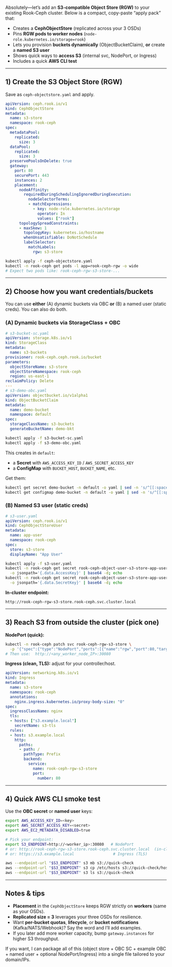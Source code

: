 Absolutely—let’s add an **S3-compatible Object Store (RGW)** to your existing Rook-Ceph cluster. Below is a compact, copy-paste “apply pack” that:

* Creates a **CephObjectStore** (replicated across your 3 OSDs)
* Pins **RGW pods to worker nodes** (`node-role.kubernetes.io/storage=rook`)
* Lets you provision **buckets dynamically** (ObjectBucketClaim), **or** create a **named S3 user**
* Shows quick ways to **access S3** (internal svc, NodePort, or Ingress)
* Includes a quick **AWS CLI test**

---

## 1) Create the S3 Object Store (RGW)

Save as `ceph-objectstore.yaml` and apply.

```yaml
apiVersion: ceph.rook.io/v1
kind: CephObjectStore
metadata:
  name: s3-store
  namespace: rook-ceph
spec:
  metadataPool:
    replicated:
      size: 3
  dataPool:
    replicated:
      size: 3
  preservePoolsOnDelete: true
  gateway:
    port: 80
    securePort: 443
    instances: 2
    placement:
      nodeAffinity:
        requiredDuringSchedulingIgnoredDuringExecution:
          nodeSelectorTerms:
          - matchExpressions:
            - key: node-role.kubernetes.io/storage
              operator: In
              values: ["rook"]
      topologySpreadConstraints:
      - maxSkew: 1
        topologyKey: kubernetes.io/hostname
        whenUnsatisfiable: DoNotSchedule
        labelSelector:
          matchLabels:
            rgw: s3-store
```

```bash
kubectl apply -f ceph-objectstore.yaml
kubectl -n rook-ceph get pods -l app=rook-ceph-rgw -o wide
# Expect two pods like: rook-ceph-rgw-s3-store-...
```

---

## 2) Choose how you want credentials/buckets

You can use **either** (A) dynamic buckets via OBC **or** (B) a named user (static creds). You can also do both.

### (A) Dynamic buckets via StorageClass + OBC

```yaml
# s3-bucket-sc.yaml
apiVersion: storage.k8s.io/v1
kind: StorageClass
metadata:
  name: s3-buckets
provisioner: rook-ceph.ceph.rook.io/bucket
parameters:
  objectStoreName: s3-store
  objectStoreNamespace: rook-ceph
  region: us-east-1
reclaimPolicy: Delete
---
# s3-demo-obc.yaml
apiVersion: objectbucket.io/v1alpha1
kind: ObjectBucketClaim
metadata:
  name: demo-bucket
  namespace: default
spec:
  storageClassName: s3-buckets
  generateBucketName: demo-bkt
```

```bash
kubectl apply -f s3-bucket-sc.yaml
kubectl apply -f s3-demo-obc.yaml
```

This creates in `default`:

* a **Secret** with `AWS_ACCESS_KEY_ID` / `AWS_SECRET_ACCESS_KEY`
* a **ConfigMap** with `BUCKET_HOST`, `BUCKET_NAME`, etc.

Get them:

```bash
kubectl get secret demo-bucket -n default -o yaml | sed -n 's/^[[:space:]]*//p' | grep -E 'AWS_|Endpoint'
kubectl get configmap demo-bucket -n default -o yaml | sed -n 's/^[[:space:]]*//p'
```

### (B) Named S3 user (static creds)

```yaml
# s3-user.yaml
apiVersion: ceph.rook.io/v1
kind: CephObjectStoreUser
metadata:
  name: app-user
  namespace: rook-ceph
spec:
  store: s3-store
  displayName: "App User"
```

```bash
kubectl apply -f s3-user.yaml
kubectl -n rook-ceph get secret rook-ceph-object-user-s3-store-app-user \
  -o jsonpath='{.data.AccessKey}' | base64 -d; echo
kubectl -n rook-ceph get secret rook-ceph-object-user-s3-store-app-user \
  -o jsonpath='{.data.SecretKey}' | base64 -d; echo
```

**In-cluster endpoint:**

```
http://rook-ceph-rgw-s3-store.rook-ceph.svc.cluster.local
```

---

## 3) Reach S3 from outside the cluster (pick one)

**NodePort (quick):**

```bash
kubectl -n rook-ceph patch svc rook-ceph-rgw-s3-store \
  -p '{"spec":{"type":"NodePort","ports":[{"name":"rgw","port":80,"targetPort":80,"nodePort":30080}]}}'
# Then use:  http://<any_worker_node_IP>:30080
```

**Ingress (clean, TLS):** adjust for your controller/host.

```yaml
apiVersion: networking.k8s.io/v1
kind: Ingress
metadata:
  name: s3-store
  namespace: rook-ceph
  annotations:
    nginx.ingress.kubernetes.io/proxy-body-size: "0"
spec:
  ingressClassName: nginx
  tls:
  - hosts: ["s3.example.local"]
    secretName: s3-tls
  rules:
  - host: s3.example.local
    http:
      paths:
      - path: /
        pathType: Prefix
        backend:
          service:
            name: rook-ceph-rgw-s3-store
            port:
              number: 80
```

---

## 4) Quick AWS CLI smoke test

Use the **OBC secret** or **named user** keys:

```bash
export AWS_ACCESS_KEY_ID=<key>
export AWS_SECRET_ACCESS_KEY=<secret>
export AWS_EC2_METADATA_DISABLED=true

# Pick your endpoint:
export S3_ENDPOINT=http://<worker_ip>:30080   # NodePort
# or: http://rook-ceph-rgw-s3-store.rook-ceph.svc.cluster.local  (in-cluster)
# or: https://s3.example.local                 # Ingress (TLS)

aws --endpoint-url "$S3_ENDPOINT" s3 mb s3://quick-check
aws --endpoint-url "$S3_ENDPOINT" s3 cp /etc/hosts s3://quick-check/hosts.txt
aws --endpoint-url "$S3_ENDPOINT" s3 ls s3://quick-check
```

---

## Notes & tips

* **Placement** in the `CephObjectStore` keeps RGW strictly on **workers** (same as your OSDs).
* **Replicated size = 3** leverages your three OSDs for resilience.
* Want **per-bucket quotas**, **lifecycle**, or **bucket notifications** (Kafka/NATS/Webhook)? Say the word and I’ll add examples.
* If you later add more worker capacity, bump `gateway.instances` for higher S3 throughput.

If you want, I can package all of this (object store + OBC SC + example OBC + named user + optional NodePort/Ingress) into a single file tailored to your domain/IPs.
